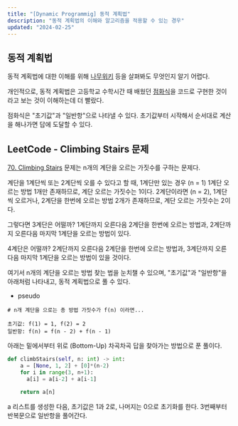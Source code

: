 ```yaml
---
title: "[Dynamic Programmig] 동적 계획법"
description: "동적 계획법의 이해와 알고리즘을 적용할 수 있는 경우"
updated: "2024-02-25"
---
```


## 동적 계획법

동적 계획법에 대한 이해를 위해 [나무위키](https://namu.wiki/w/%EB%8F%99%EC%A0%81%20%EA%B3%84%ED%9A%8D%EB%B2%95) 등을 살펴봐도 무엇인지 알기 어렵다.

개인적으로, 동적 계획법은 고등학교 수학시간 때 배웠던 [점화식](https://namu.wiki/w/%EC%A0%90%ED%99%94%EC%8B%9D)을 코드로 구현한 것이라고 보는 것이 이해하는데 더 빨랐다.

점화식은 "초기값"과 "일반항"으로 나타낼 수 있다. 초기값부터 시작해서 순서대로 계산을 해나가면 답에 도달할 수 있다.

## LeetCode - Climbing Stairs 문제

[70. Climbing Stairs](https://leetcode.com/problems/climbing-stairs/) 문제는 n개의 계단을 오르는 가짓수를 구하는 문제다.

계단을 1계단씩 또는 2계단씩 오를 수 있다고 할 때, 1계단만 있는 경우 (n = 1) 1계단 오르는 방법 1개만 존재하므로, 계단 오르는 가짓수는 1이다. 2계단이라면 (n = 2), 1계단씩 오르거나, 2계단을 한번에 오르는 방법 2개가 존재하므로, 계단 오르는 가짓수는 2이다.

그렇다면 3계단은 어떨까? 1계단까지 오른다음 2계단을 한번에 오르는 방법과, 2계단까지 오른다음 마지막 1계단을 오르는 방법이 있다.

4계단은 어떨까? 2계단까지 오른다음 2계단을 한번에 오르는 방법과, 3계단까지 오른다음 마지막 1계단을 오르는 방법이 있을 것이다.

여기서 n개의 계단을 오르는 방법 찾는 법을 눈치챌 수 있으며, "초기값"과 "일반항"을 아래처럼 나타내고, 동적 계획법으로 풀 수 있다.

- pseudo
```pseudo
# n개 계단을 으로는 총 방법 가짓수가 f(n) 이라면...

초기값: f(1) = 1, f(2) = 2
일반항: f(n) = f(n - 2) + f(n - 1)
```

아래는 밑에서부터 위로 (Bottom-Up) 차곡차곡 답을 찾아가는 방법으로 푼 풀이다.

```python
def climbStairs(self, n: int) -> int:
    a = [None, 1, 2] + [0]*(n-2)
    for i in range(3, n+1):
      a[i] = a[i-2] + a[i-1]
    
    return a[n]
```

a 리스트를 생성한 다음, 초기값은 1과 2로, 나머지는 0으로 초기화를 한다. 3번째부터 반복문으로 일반항을 풀어간다.